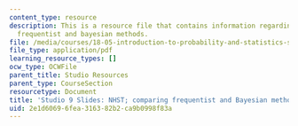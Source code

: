 ```yaml
---
content_type: resource
description: This is a resource file that contains information regarding NHST; comparing
  frequentist and bayesian methods.
file: /media/courses/18-05-introduction-to-probability-and-statistics-spring-2014/2e1d60696fea316382b2ca9b0998f83a_MIT18_05S14_studio9_slides.pdf
file_type: application/pdf
learning_resource_types: []
ocw_type: OCWFile
parent_title: Studio Resources
parent_type: CourseSection
resourcetype: Document
title: 'Studio 9 Slides: NHST; comparing frequentist and Bayesian methods'
uid: 2e1d6069-6fea-3163-82b2-ca9b0998f83a
---
```

